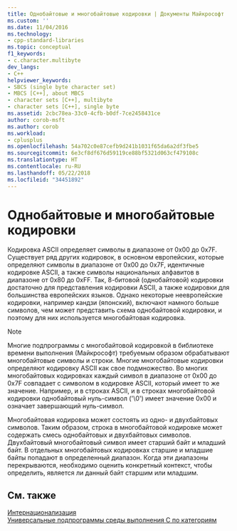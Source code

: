 ```yaml
---
title: Однобайтовые и многобайтовые кодировки | Документы Майкрософт
ms.custom: ''
ms.date: 11/04/2016
ms.technology:
- cpp-standard-libraries
ms.topic: conceptual
f1_keywords:
- c.character.multibyte
dev_langs:
- C++
helpviewer_keywords:
- SBCS (single byte character set)
- MBCS [C++], about MBCS
- character sets [C++], multibyte
- character sets [C++], single byte
ms.assetid: 2cbc78ea-33c0-4cfb-b0df-7ce2458431ce
author: corob-msft
ms.author: corob
ms.workload:
- cplusplus
ms.openlocfilehash: 54a702c0e87cefb9d241b1031f65da6a2df3fbe5
ms.sourcegitcommit: 6e3cf8df676d59119ce88bf5321d063cf479108c
ms.translationtype: HT
ms.contentlocale: ru-RU
ms.lasthandoff: 05/22/2018
ms.locfileid: "34451892"
---
```

# <a name="single-byte-and-multibyte-character-sets"></a>Однобайтовые и многобайтовые кодировки

Кодировка ASCII определяет символы в диапазоне от 0x00 до 0x7F. Существует ряд других кодировок, в основном европейских, которые определяют символы в диапазоне от 0x00 до 0x7F, идентичные кодировке ASCII, а также символы национальных алфавитов в диапазоне от 0x80 до 0xFF. Так, 8-битовой (однобайтовой) кодировки достаточно для представления кодировки ASCII, а также кодировки для большинства европейских языков. Однако некоторые неевропейские кодировки, например кандзи (японский), включают намного больше символов, чем может представить схема однобайтовой кодировки, и поэтому для них используется многобайтовая кодировка.

> [!NOTE]
> Многие подпрограммы с многобайтовой кодировкой в библиотеке времени выполнения (Майкрософт) требуемым образом обрабатывают многобайтовые символы и строки. Многие многобайтовые кодировки определяют кодировку ASCII как свое подмножество. Во многих многобайтовых кодировках каждый символ в диапазоне от 0x00 до 0x7F совпадает с символом в кодировке ASCII, который имеет то же значение. Например, и в строках ASCII, и в строках многобайтовой кодировки однобайтовый нуль-символ ('\0') имеет значение 0x00 и означает завершающий нуль-символ.

Многобайтовая кодировка может состоять из одно- и двухбайтовых символов. Таким образом, строка в многобайтовой кодировке может содержать смесь однобайтовых и двухбайтовых символов. Двухбайтовый многобайтовый символ имеет старший байт и младший байт. В отдельных многобайтовых кодировках старшие и младшие байты попадают в определенный диапазон. Когда эти диапазоны перекрываются, необходимо оценить конкретный контекст, чтобы определить, является ли данный байт старшим или младшим.

## <a name="see-also"></a>См. также

[Интернационализация](../c-runtime-library/internationalization.md)<br/>
[Универсальные подпрограммы среды выполнения C по категориям](../c-runtime-library/run-time-routines-by-category.md)<br/>
